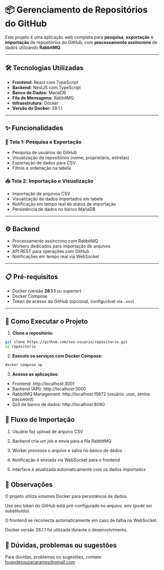 # 📦 Gerenciamento de Repositórios do GitHub

Este projeto é uma aplicação web completa para **pesquisa**, **exportação** e **importação** de repositórios do GitHub, com **processamento assíncrono** de dados utilizando **RabbitMQ**.

---

## 🛠 Tecnologias Utilizadas

- **Frontend:** React com TypeScript  
- **Backend:** NestJS com TypeScript  
- **Banco de Dados:** MariaDB  
- **Fila de Mensagens:** RabbitMQ  
- **Infraestrutura:** Docker  
- **Versão do Docker:** 28.1.1  

---

## ✨ Funcionalidades

### 📄 Tela 1: Pesquisa e Exportação
- Pesquisa de usuários do GitHub
- Visualização de repositórios (nome, proprietário, estrelas)
- Exportação de dados para CSV
- Filtros e ordenação na tabela

### 📥 Tela 2: Importação e Visualização
- Importação de arquivos CSV
- Visualização de dados importados em tabela
- Notificação em tempo real do status de importação
- Persistência de dados no banco MariaDB

---

## ⚙️ Backend

- Processamento assíncrono com RabbitMQ
- Workers dedicados para importação de arquivos
- API REST para operações com GitHub
- Notificações em tempo real via WebSocket

---

## 📋 Pré-requisitos

- Docker (versão **28.1.1** ou superior)
- Docker Compose
- Token de acesso do GitHub (opcional, configurável via `.env`)

---

## 🚀 Como Executar o Projeto

1. **Clone o repositório:**

```bash
git clone https://github.com/seu-usuario/repositorio.git
cd repositorio
```


2. **Execute os serviços com Docker Compose:**

```bash
docker compose up
```

3. **Acesse as aplicações:**

- Frontend: http://localhost:3001
- Backend (API): http://localhost:3000
- RabbitMQ Management: http://localhost:15672 (usuário: user, senha: password)
- GUI de banco de dados: http://localhost:8080

## 🔄 Fluxo de Importação
1. Usuário faz upload de arquivo CSV

2. Backend cria um job e envia para a fila RabbitMQ

3. Worker processa o arquivo e salva no banco de dados

4. Notificação é enviada via WebSocket para o frontend

5. Interface é atualizada automaticamente com os dados importados

## 📝 Observações
O projeto utiliza volumes Docker para persistência de dados.

Use seu token do GitHub está pré-configurado no arquivo .env (pode ser substituído).

O frontend se reconecta automaticamente em caso de falha na WebSocket.

Docker versão 28.1.1 foi utilizada durante o desenvolvimento.

## 📝 Dúvidas, problemas ou sugestões
Para dúvidas, problemas ou sugestões, contate: hugodesouzacaramez@gmail.com

